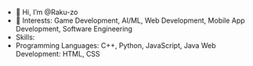 - 👋 Hi, I’m @Raku-zo
- 👀 Interests: Game Development, AI/ML, Web Development, Mobile App Development, Software Engineering 
- Skills:
- Programming Languages: C++, Python, JavaScript, Java
  Web Development: HTML, CSS  
  

<!---
Raku-zo/Raku-zo is a ✨ special ✨ repository because its `README.md` (this file) appears on your GitHub profile.
You can click the Preview link to take a look at your changes.
--->
